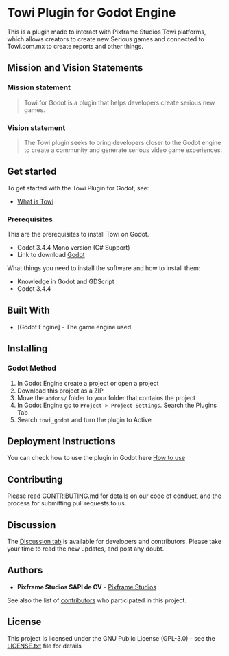 # Towi Plugin for Godot Engine

This is a plugin made to interact with Pixframe Studios Towi platforms, which allows creators to create new Serious games and connected to Towi.com.mx to create reports and other things.


## Mission and Vision Statements

### Mission statement

> Towi for Godot is a plugin that helps developers create serious new games.

### Vision statement

> The Towi plugin seeks to bring developers closer to the Godot engine to create a community and generate serious video game experiences.


## Get started

To get started with the Towi Plugin for Godot, see:

* [What is Towi](http://towi.com.mx/)

### Prerequisites

This are the prerequisites to install Towi on Godot.

* Godot 3.4.4 Mono version (C# Support)
* Link to download [Godot](https://godotengine.org/download)

What things you need to install the software and how to install them:

* Knowledge in Godot and GDScript
* Godot 3.4.4


## Built With

* [Godot Engine] - The game engine used.


## Installing

### Godot Method

1. In Godot Engine create a project or open a project
2. Download this project as a ZIP
3. Move the `addons/` folder to your folder that contains the project
4. In Godot Engine go to `Project > Project Settings`. Search the Plugins Tab
5. Search `towi_godot` and turn the plugin to Active


## Deployment Instructions

You can check how to use the plugin in Godot here [How to use](https://github.com/pixframeStudios/towi_godot/blob/main/How%20to%20use.md)


## Contributing

Please read [CONTRIBUTING.md](https://github.com/pixframe/towi/blob/master/CONTRIBUTING.md) for details on our code of conduct, and the process for submitting pull requests to us.


## Discussion

The [Discussion tab](https://github.com/pixframeStudios/towi_godot/discussions) is available for developers and contributors. Please take your time to read the new updates, and post any doubt.


## Authors

* **Pixframe Studios SAPI de CV**  - [Pixframe Studios](https://www.pixframestudios.com)

See also the list of [contributors](https://github.com/pixframeStudios/towi_godot/blob/main/CONTRIBUTORS.md) who participated in this project.


## License

This project is licensed under the GNU Public License (GPL-3.0) - see the [LICENSE.txt](https://github.com/pixframeStudios/towi_godot/blob/main/LICENSE.txt) file for details

